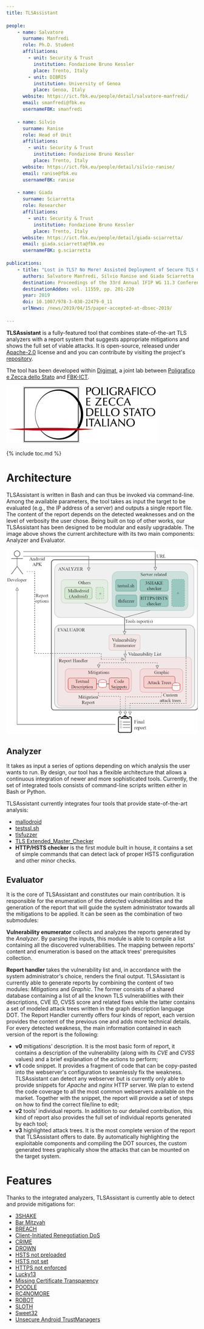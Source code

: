 ```yaml
---
title: TLSAssistant

people:
    - name: Salvatore
      surname: Manfredi
      role: Ph.D. Student
      affiliations:
        - unit: Security & Trust
          institution: Fondazione Bruno Kessler
          place: Trento, Italy
        - unit: DIBRIS
          institution: University of Genoa
          place: Genoa, Italy
      website: https://ict.fbk.eu/people/detail/salvatore-manfredi/
      email: smanfredi@fbk.eu
      usernameFBK: smanfredi

    - name: Silvio
      surname: Ranise
      role: Head of Unit
      affiliations:
        - unit: Security & Trust
          institution: Fondazione Bruno Kessler
          place: Trento, Italy
      website: https://ict.fbk.eu/people/detail/silvio-ranise/
      email: ranise@fbk.eu
      usernameFBK: ranise

    - name: Giada
      surname: Sciarretta
      role: Researcher
      affiliations:
        - unit: Security & Trust
          institution: Fondazione Bruno Kessler
          place: Trento, Italy
      website: https://ict.fbk.eu/people/detail/giada-sciarretta/
      email: giada.sciarretta@fbk.eu
      usernameFBK: g.sciarretta

publications:
    - title: "Lost in TLS? No More! Assisted Deployment of Secure TLS Configurations"
      authors: Salvatore Manfredi, Silvio Ranise and Giada Sciarretta
      destination: Proceedings of the 33rd Annual IFIP WG 11.3 Conference on Data and Applications Security and Privacy (DBSec 2019)
      destinationAddon: vol. 11559, pp. 201-220
      year: 2019
      doi: 10.1007/978-3-030-22479-0_11
      urlNews: /news/2019/04/15/paper-accepted-at-dbsec-2019/

---
```


**TLSAssistant** is a fully-featured tool that combines state-of-the-art TLS analyzers with a report system that suggests appropriate mitigations and shows the full set of viable attacks. It is open-source, released under [Apache-2.0](https://www.apache.org/licenses/LICENSE-2.0) license and and you can contribute by visiting the project's [repository](https://github.com/stfbk/tlsassistant). 

The tool has been developed within [Digimat](https://ict.fbk.eu/partnerships/co-innovation-labs/ipzs/), a joint lab between [Poligrafico e Zecca dello Stato](https://www.ipzs.it/ext/index.html) and [FBK-ICT](https://ict.fbk.eu/).

<img class="image-centered" src="/assets/images/logos/IPZS.png" alt="IPZS_logo" width="400px"/>

{% include toc.md %}

# Architecture

TLSAssistant is written in Bash and can thus be invoked via  command-line. Among the available parameters, the tool takes as input  the target to be evaluated (e.g., the IP address of a server) and  outputs a single report file. The content of the report depends on the  detected weaknesses and on the level of verbosity the user chose. Being  built on top of other works, our TLSAssistant has been designed to be  modular and easily upgradable. The image above shows the current  architecture with its two main components: Analyzer and Evaluator. 

<img class="image-centered" src="assets/TLSAssistant/current_architecture.png" alt="current_architecture" />

## Analyzer

It takes as input a series of options depending on which analysis the user wants to run. 
By design, our tool has a flexible architecture that allows a continuous integration of newer and more sophisticated tools. Currently, the set of integrated tools consists of command-line scripts written either in Bash or Python. 

TLSAssistant currently integrates four tools that provide state-of-the-art analysis:

- [mallodroid](https://github.com/sfahl/mallodroid)
- [testssl.sh](https://github.com/drwetter/testssl.sh)
- [tlsfuzzer](https://github.com/tomato42/tlsfuzzer)
- [TLS Extended_Master_Checker](https://github.com/Tripwire-VERT/TLS_Extended_Master_Checker)
- **HTTP/HSTS checker** is the first module built in house, it contains a set of simple commands that can detect lack of proper HSTS configuration and other minor checks.

## Evaluator

It is the core of TLSAssistant and constitutes our main contribution. It is responsible for the enumeration of the detected vulnerabilities and the generation of the report that will guide the system administrator towards all the mitigations to be applied. It can be seen as the combination of two submodules:

**Vulnerability enumerator** collects and analyzes the reports generated by the *Analyzer*. By parsing the inputs, this module is able to compile a list containing all the discovered vulnerabilities. The mapping between reports' content and enumeration is based on the attack trees' prerequisites collection.

**Report handler** takes the vulnerability list and, in accordance with the system administrator's choice, renders the final output. TLSAssistant is currently able to generate reports by combining the content of two modules: *Mitigations* and *Graphic*. The former consists of a shared database containing a list of all the known TLS vulnerabilities with their descriptions, CVE ID, CVSS score and related fixes while the latter contains a set of modeled attack trees written in the graph description language DOT. The Report Handler currently offers four kinds of report, each version provides the content of the previous one and adds more technical details. For every detected weakness, the main information contained in each version of the report is the following:

- **v0** mitigations’ description. It is the most basic form of report, it contains a description of the vulnerability (along with its *CVE* and *CVSS* values) and a brief explanation of the actions to perform;
- **v1** code snippet. It provides a fragment of code that can be copy-pasted into the webserver's configuration to seamlessly fix the weakness. TLSAssistant can detect any webserver but is currently only able to provide snippets for *Apache* and *nginx* HTTP server. We plan to extend the code coverage to all the most common webservers available on the market. Together with the snippet, the report will provide a set of steps on how to find the correct file/line to edit; 
- **v2** tools’ individual reports. In addition to our detailed contribution, this kind of report also provides the full set of individual reports generated by each tool;
- **v3** highlighted attack trees. It is the most complete version of the report that TLSAssistant offers to date. By automatically highlighting the exploitable components and compiling the DOT sources, the custom generated trees graphically show the attacks that can be mounted on the target system.

# Features

Thanks to the integrated analyzers, TLSAssistant is currently able to detect and provide mitigations for: 
  - [3SHAKE](https://mitls.org/pages/attacks/3SHAKE)
  - [Bar Mitzvah](https://www.imperva.com/docs/HII_Attacking_SSL_when_using_RC4.pdf)
  - [BREACH](http://breachattack.com)
  - [Client-Initiated Renegotiation DoS](https://cve.mitre.org/cgi-bin/cvename.cgi?name=CVE-2011-1473)
  - [CRIME](https://docs.google.com/presentation/d/11eBmGiHbYcHR9gL5nDyZChu_-lCa2GizeuOfaLU2HOU/edit#slide=id.g1d134dff_1_222)
  - [DROWN](https://drownattack.com)
  - [HSTS not preloaded](https://hstspreload.org)
  - [HSTS not set](https://tools.ietf.org/html/rfc6797)
  - [HTTPS not enforced](https://tools.ietf.org/html/rfc6797#section-7.2)
  - [Lucky13](http://www.isg.rhul.ac.uk/tls/Lucky13.html)
  - [Missing Certificate Transparency](http://www.certificate-transparency.org)
  - [POODLE](https://www.openssl.org/~bodo/ssl-poodle.pdf)
  - [RC4NOMORE](https://www.rc4nomore.com)
  - [ROBOT](https://robotattack.org)
  - [SLOTH](https://www.mitls.org/pages/attacks/SLOTH)
  - [Sweet32](https://sweet32.info)
  - [Unsecure Android TrustManagers](https://dl.acm.org/citation.cfm?id=2382205)